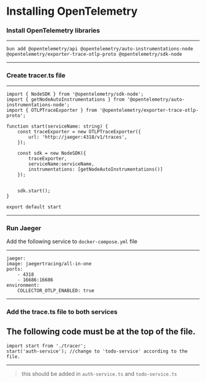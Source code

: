 
# Installing OpenTelemetry

### Install OpenTelemetry libraries
---
```
bun add @opentelemetry/api @opentelemetry/auto-instrumentations-node @opentelemetry/exporter-trace-otlp-proto @opentelemetry/sdk-node
```
---



### Create tracer.ts file
---
```
import { NodeSDK } from '@opentelemetry/sdk-node';
import { getNodeAutoInstrumentations } from '@opentelemetry/auto-instrumentations-node';
import { OTLPTraceExporter } from '@opentelemetry/exporter-trace-otlp-proto';

function start(serviceName: string) {
    const traceExporter = new OTLPTraceExporter({
        url: 'http://jaeger:4318/v1/traces',
    });

    const sdk = new NodeSDK({
        traceExporter,
        serviceName:serviceName,
        instrumentations: [getNodeAutoInstrumentations()]
    });


    sdk.start();
}

export default start
```
---


### Run Jaeger
Add the following service to `docker-compose.yml` file

---
```
jaeger:
image: jaegertracing/all-in-one
ports:
    - 4318
    - 16686:16686
environment:
    COLLECTOR_OTLP_ENABLED: true
```
---

### Add the trace.ts file to both services
The following code must be at the top of the file.
---
```
import start from './tracer';
start('auth-service'); //change to 'todo-service' according to the file.
```
---
> this should be added in `auth-service.ts` and `todo-service.ts`
